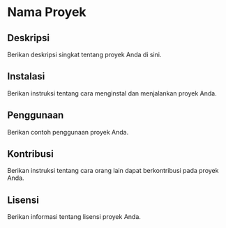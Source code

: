 # Nama Proyek

## Deskripsi

Berikan deskripsi singkat tentang proyek Anda di sini.

## Instalasi

Berikan instruksi tentang cara menginstal dan menjalankan proyek Anda.

## Penggunaan

Berikan contoh penggunaan proyek Anda.

## Kontribusi

Berikan instruksi tentang cara orang lain dapat berkontribusi pada proyek Anda.

## Lisensi

Berikan informasi tentang lisensi proyek Anda.